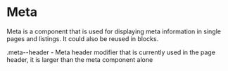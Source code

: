# Meta

Meta is a component that is used for displaying meta information in single
pages and listings.
It could also be reused in blocks.

.meta--header - Meta header modifier  that is currently used in the page header, it is larger than the meta component alone

